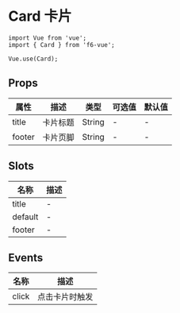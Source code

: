 # Card 卡片

```JS
import Vue from 'vue';
import { Card } from 'f6-vue';

Vue.use(Card);
```

## Props

| 属性 | 描述 | 类型 | 可选值 | 默认值 |
| - | - | - | - | - |
| title | 卡片标题 | String | - | - |
| footer | 卡片页脚 | String | - | - |

## Slots

| 名称 | 描述 |
| - | - |
| title | - |
| default | - |
| footer | - |

## Events

| 名称 | 描述 |
| - | - |
| click | 点击卡片时触发 |